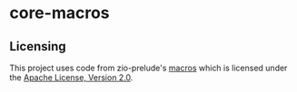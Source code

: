 # core-macros

## Licensing

This project uses code from zio-prelude's [macros](https://github.com/zio/zio-prelude/tree/series/2.x/macros) which
is licensed under the [Apache License, Version 2.0](https://www.apache.org/licenses/LICENSE-2.0).